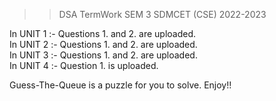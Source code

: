 >>DSA TermWork SEM 3 SDMCET (CSE) 2022-2023

In UNIT 1 :- Questions 1. and 2. are uploaded.<br />
In UNIT 2 :- Questions 1. and 2. are uploaded.<br />
In UNIT 3 :- Questions 1. and 2. are uploaded.<br />
In UNIT 4 :- Question 1. is uploaded.<br />

Guess-The-Queue is a puzzle for you to solve. Enjoy!!
